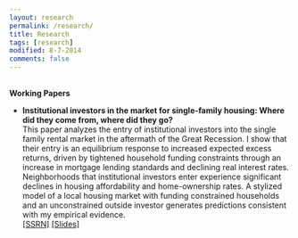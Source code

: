 ```yaml
---
layout: research
permalink: /research/
title: Research
tags: [research]
modified: 8-7-2014
comments: false
---
```


<h4 style="margin-bottom:0px;padding-top:10px;">Working Papers</h4>
<!-- Generated from JabRef by PubList by Truong Nghiem at 11:44 on 2015.09.10. -->
<ul class="biblist">

<!-- Item: Hanson2022 -->
<li ><p>
<b>Institutional investors in the market for single-family housing: Where did they come from, where did they go?</b><br>
This paper analyzes the entry of institutional investors into the single family rental market in the aftermath of the Great Recession. I show that their entry is an equilibrium response to increased expected excess returns, driven by tightened household funding constraints through an increase in mortgage lending standards and declining real interest rates. Neighborhoods that institutional investors enter experience significant declines in housing affordability and home-ownership rates. A stylized model of a local housing market with funding constrained households and an unconstrained outside investor generates predictions consistent with my empirical evidence.<br>  
  <a href="https://papers.ssrn.com/sol3/papers.cfm?abstract_id=4268640"  target="_blank">[SSRN]</a>
  <a href="" target="_blank"> [Slides]</a>
</div>
</li>
  
</ul> 
